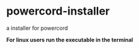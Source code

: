# powercord-installer
a installer for powercord

**For linux users run the executable in the terminal** 
